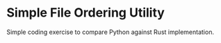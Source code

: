 # Simple File Ordering Utility
Simple coding exercise to compare Python against Rust implementation.
